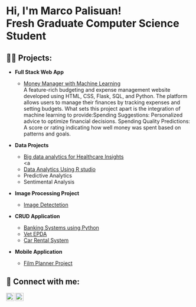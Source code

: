 <h1>Hi, I'm Marco Palisuan! <br/><a >Fresh Graduate Computer Science Student</a></h1>

<h2>👨‍💻 Projects:</h2>

- <b>Full Stack Web App </b>
  - [Money Manager with Machine Learning](https://github.com/MarcoRichard182/Money-Manager-with-Machine-Learning)<br/><a >A feature-rich budgeting and expense management website developed using HTML, CSS, Flask, SQL, and Python. The platform allows users to manage their finances by tracking expenses and setting budgets. What sets this project apart is the integration of machine learning to provide:Spending Suggestions: Personalized advice to optimize financial decisions.
Spending Quality Predictions: A score or rating indicating how well money was spent based on patterns and goals.</a>

- <b>Data Projects</b>
  - [Big data analytics for Healthcare Insights]()<br/><a  </a>
  - [Data Analytics Using R studio]()<br/><a > </a>
  - Predictive Analytics
  - Sentimental Analysis

- <b>Image Processing Project</b>
  - [Image Detectetion]()<br/><a > </a>

- <b>CRUD Application</b>
  - [Banking Systems using Python]()<br/><a ></a>
  - [Vet EPDA]()<br/><a > </a>
  - [Car Rental System]()<br/><a > </a>

- <b>Mobile Application</b>
  - [Film Planner Project](https://github.com/MarcoRichard182/Money-Manager-with-Machine-Learning)<br/><a > </a>
  



<h2> 🤳 Connect with me:</h2>


[<img align="left" alt="JoshMadakor | LinkedIn" width="22px" src="https://cdn.jsdelivr.net/npm/simple-icons@v3/icons/linkedin.svg" />][linkedin]
[<img align="left" alt="JoshMadakor | Instagram" width="22px" src="https://cdn.jsdelivr.net/npm/simple-icons@v3/icons/instagram.svg" />][instagram]

[twitter]: https://twitter.com/joshmadakor
[youtube]: https://www.youtube.com/c/joshmadakor
[instagram]: https://www.instagram.com/joshmadakor/
[linkedin]: https://linkedin.com/in/joshmadakor

